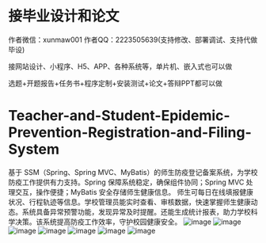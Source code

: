 # 接毕业设计和论文
作者微信：xunmaw001  作者QQ：2223505639(支持修改、部署调试、支持代做毕设)

接网站设计、小程序、H5、APP、各种系统等，单片机、嵌入式也可以做

选题+开题报告+任务书+程序定制+安装测试+论文+答辩PPT都可以做
# Teacher-and-Student-Epidemic-Prevention-Registration-and-Filing-System
基于 SSM（Spring、Spring MVC、MyBatis）的师生防疫登记备案系统，为学校防疫工作提供有力支持。Spring 保障系统稳定，确保组件协同；Spring MVC 处理交互，操作便捷；MyBatis 安全存储师生健康信息。  师生可每日在线填报健康状况、行程轨迹等信息。学校管理员能实时查看、审核数据，快速掌握师生健康动态。系统具备异常预警功能，发现异常及时提醒。还能生成统计报表，助力学校科学决策。该系统提高防疫工作效率，守护校园健康安全。 
![image](https://github.com/user-attachments/assets/42a45647-f09b-4758-bcf1-f022d25c5ccf)
![image](https://github.com/user-attachments/assets/91be7c31-f806-4508-9862-c2034805f11f)
![image](https://github.com/user-attachments/assets/c198b4c6-d616-411c-a10f-42f369b3d651)
![image](https://github.com/user-attachments/assets/99ec7329-3050-4f53-bf8e-dd2865a3d80e)
![image](https://github.com/user-attachments/assets/dc72236e-7dfa-4ec0-8f05-fa5122e2d6f1)
![image](https://github.com/user-attachments/assets/ece30f3c-a2cd-4453-a0dd-2bf95c1c947a)
![image](https://github.com/user-attachments/assets/2c5d9f2d-6815-4afd-ace9-df56c7a074eb)
